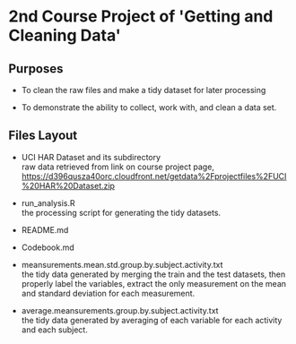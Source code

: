 
2nd Course Project of 'Getting and Cleaning Data'
===



## Purposes

- To clean the raw files and make a tidy dataset for later processing

- To demonstrate the ability to collect, work with, and clean a data set. 

## Files Layout

- UCI HAR Dataset and its subdirectory   
raw data retrieved from link on course project page, <https://d396qusza40orc.cloudfront.net/getdata%2Fprojectfiles%2FUCI%20HAR%20Dataset.zip> 

- run_analysis.R    
the processing script for generating the tidy datasets.

- README.md

- Codebook.md

- meansurements.mean.std.group.by.subject.activity.txt   
the tidy data generated by merging the train and the test datasets, then properly label the variables, extract the only measurement on the mean and standard deviation for each measurement.

- average.meansurements.group.by.subject.activity.txt    
the tidy data generated by averaging of each variable for each activity and each subject. 

